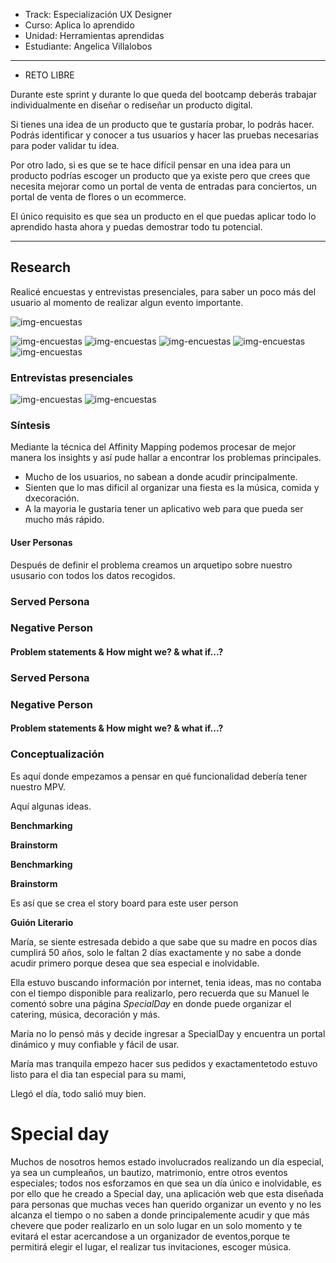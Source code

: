 - Track: Especialización UX Designer
- Curso: Aplica lo aprendido
- Unidad: Herramientas aprendidas
- Estudiante: Angelica Villalobos 

***

* RETO LIBRE

Durante este sprint y durante lo que queda del bootcamp deberás trabajar individualmente en diseñar o rediseñar un producto digital.

Si tienes una idea de un producto que te gustaría probar, lo podrás hacer. Podrás identificar y conocer a tus usuarios y hacer las pruebas necesarias para poder validar tu idea.

Por otro lado, si es que se te hace difícil pensar en una idea para un producto podrías escoger un producto que ya existe pero que crees que necesita mejorar como un portal de venta de entradas para conciertos, un portal de venta de flores o un ecommerce.

El único requisito es que sea un producto en el que puedas aplicar todo lo aprendido hasta ahora y puedas demostrar todo tu potencial.

***

## Research

Realicé encuestas y entrevistas presenciales, para saber un poco más del usuario al momento de realizar algun evento importante.
<!-- ![img-encuestas](assets/docs/1.png) -->
![img-encuestas](assets/docs/2.png)
<!-- ![img-encuestas](assets/docs/3.png) -->
![img-encuestas](assets/docs/4.png)
![img-encuestas](assets/docs/7.png)
![img-encuestas](assets/docs/10.png)
![img-encuestas](assets/docs/8.png)
![img-encuestas](assets/docs/9.png)

### Entrevistas presenciales

![img-encuestas](assets/docs/5.jpg)
![img-encuestas](assets/docs/6.jpg)

### Síntesis

Mediante la técnica del Affinity Mapping podemos procesar de mejor manera los insights y así pude hallar a encontrar los problemas principales.

- Mucho de los usuarios, no sabean a donde acudir principalmente.
- Sienten que lo mas dificil al organizar una fiesta es la música, comida y dxecoración.
- A la mayoria le gustaria tener un aplicativo web para que pueda ser mucho más rápido.




#### User Personas

Después de definir el problema creamos un arquetipo sobre nuestro ususario con todos los datos recogidos.


### Served Persona


### Negative Person


#### Problem statements & How might we? & what if...?


### Served Persona


### Negative Person




#### Problem statements & How might we? & what if...?


### Conceptualización

Es aquí donde empezamos a pensar en qué funcionalidad debería tener nuestro MPV.

Aquí algunas ideas.

**Benchmarking**


**Brainstorm**



**Benchmarking**


**Brainstorm**



Es así que se crea el story board para este user person


**Guión Literario**

María, se siente estresada debido a que sabe que su madre en pocos días cumplirá 50 años, solo le faltan 2 días exactamente y no sabe a donde acudir primero porque desea que sea especial e inolvidable.

Ella estuvo buscando información por internet, tenia ideas, mas no contaba con el tiempo disponible para realizarlo, pero recuerda que su Manuel le comentó sobre una página *SpecialDay* en donde puede organizar el catering, música, decoración y más.

María no lo pensó más y decide ingresar a SpecialDay y encuentra un portal dinámico y muy confiable y fácil de usar. 

 María mas tranquila empezo hacer sus pedidos y exactamentetodo estuvo listo para el dia tan especial para su mami, 

Llegó el día, todo salió muy bien.


# Special day
Muchos de nosotros hemos estado involucrados realizando un día especial, ya sea un cumpleaños, un bautizo, matrimonio, entre otros eventos especiales; todos nos esforzamos en que sea un día único e inolvidable, es por ello que he creado a Special day, una aplicación web que esta diseñada para personas que muchas veces han querido organizar un evento y no les alcanza el tiempo o no saben a donde principalemente acudir y que más chevere que poder realizarlo en un solo lugar en un solo momento y te evitará el estar acercandose a un organizador de eventos,porque te permitirá elegir el lugar, el realizar tus invitaciones, escoger música.


